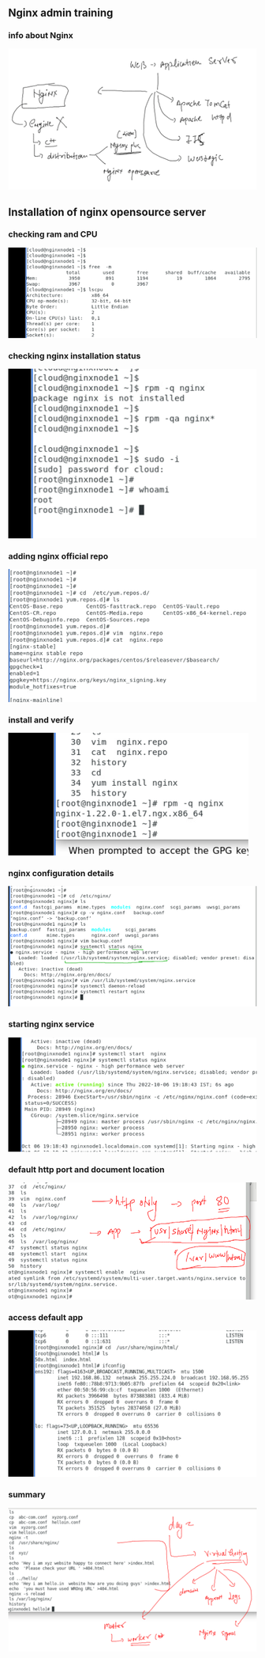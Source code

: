 ## Nginx admin training 

### info about Nginx 

<img src="nginx.png">

## Installation of nginx opensource server 

### checking ram and CPU 

<img src="check.png">

### checking nginx installation status 

<img src="status.png">

### adding nginx official repo 

<img src="ng.png">

### install and verify 

<img src="ins.png">


### nginx configuration details 

<img src="conf.png">

### starting nginx service 

<img src="start.png">

### default http port and document location 

<img src="l.png">

### access default app

<img src="app.png">

### summary 

<img src="sum.png">

